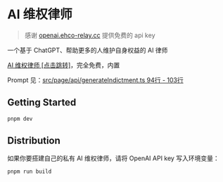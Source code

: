 # AI 维权律师

> 感谢 [openai.ehco-relay.cc](https://openai.ehco-relay.cc) 提供免费的 api key

一个基于 ChatGPT、帮助更多的人维护自身权益的 AI 律师

[AI 维权律师 \[点击跳转\]](https://ai-lawyer.yuanx.me)，完全免费，内置 

Prompt 见：[src/page/api/generateIndictment.ts 94行 - 103行](https://github.com/imyuanx/ai-lawyer/blob/66077b86f45cee2e3e2dfcae5633797632ed0fab/src/pages/api/generateIndictment.ts#L94-L103)

## Getting Started

```bash
pnpm dev
```

## Distribution

如果你要搭建自己的私有 AI 维权律师，请将 OpenAI API key 写入环境变量：

```bash
pnpm run build
```